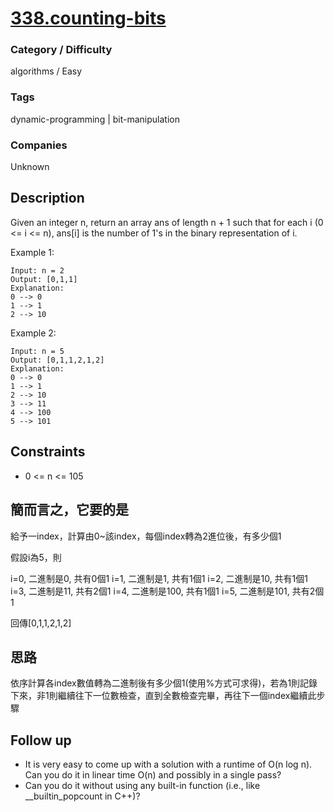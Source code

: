# [338.counting-bits](https://leetcode.com/problems/counting-bits/)

### Category / Difficulty
algorithms / Easy

### Tags
dynamic-programming | bit-manipulation
	 		
### Companies
Unknown

## Description
Given an integer n, return an array ans of length n + 1 such that for each i (0 <= i <= n), ans[i] is the number of 1's in the binary representation of i.

 

Example 1:
```
Input: n = 2
Output: [0,1,1]
Explanation:
0 --> 0
1 --> 1
2 --> 10
```

Example 2:
```
Input: n = 5
Output: [0,1,1,2,1,2]
Explanation:
0 --> 0
1 --> 1
2 --> 10
3 --> 11
4 --> 100
5 --> 101
```

## Constraints
- 0 <= n <= 105

## 簡而言之，它要的是
給予一index，計算由0~該index，每個index轉為2進位後，有多少個1

假設i為5，則

i=0, 二進制是0, 共有0個1
i=1, 二進制是1, 共有1個1
i=2, 二進制是10, 共有1個1
i=3, 二進制是11, 共有2個1
i=4, 二進制是100, 共有1個1
i=5, 二進制是101, 共有2個1

回傳[0,1,1,2,1,2]


## 思路
依序計算各index數值轉為二進制後有多少個1(使用%方式可求得)，若為1則記錄下來，非1則繼續往下一位數檢查，直到全數檢查完畢，再往下一個index繼續此步驟


## Follow up
- It is very easy to come up with a solution with a runtime of O(n log n). Can you do it in linear time O(n) and possibly in a single pass?
- Can you do it without using any built-in function (i.e., like __builtin_popcount in C++)?

